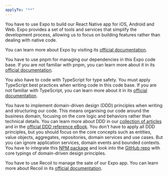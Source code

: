 ```yaml
---
applyTo: "**"
---
```


You have to use Expo to build our React Native app for iOS, Android and Web. Expo provides a set of tools and services that simplify the development process, allowing us to focus on building features rather than dealing with native code.

You can learn more about Expo by visiting its [official documentation](https://docs.expo.dev/).

You have to use pnpm for managing our dependencies in this Expo code base. If you are not familiar with pnpm, you can learn more about it in its [official documentation](https://pnpm.io/).

You also have to code with TypeScript for type safety. You must apply TypeScript best practices when writing code in this code base. If you are not familiar with TypeScript, you can learn more about it in its [official documentation](https://www.typescriptlang.org/docs/).

You have to implement domain-driven design (DDD) principles when writing and structuring our code. This means organising our code around the business domain, focusing on the core logic and behaviors rather than technical details. You can learn more about DDD in our [collection of articles](https://medium.com/@AndiReuter/list/domain-driven-design-b4ec21b36221) and in the [official DDD reference eBook](https://www.domainlanguage.com/wp-content/uploads/2016/05/DDD_Reference_2015-03.pdf). You don't have to apply all DDD principles, but you should focus on the core concepts such as entities, value objects, aggregates, repositories, domain services and use cases. But you can ignore application services, domain events and bounded contexts. You have to integrate this [NPM package](https://github.com/andreasreuter/js-domain-principles/pkgs/npm/js-domain-principles) and look into the [GitHub repo](https://github.com/andreasreuter/js-domain-principles) with core typings of domain-driven design principles.

You have to use Recoil to manage the sate of our Expo app. You can learn more about Recoil in its [official documentation](https://recoiljs.org/).
